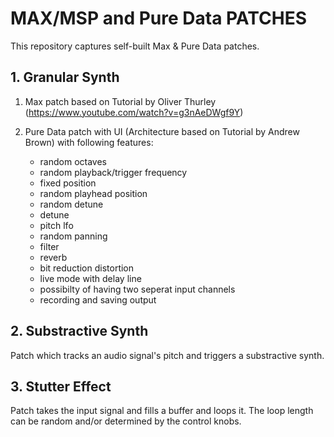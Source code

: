 # MAX/MSP and Pure Data PATCHES

This repository captures self-built Max & Pure Data patches. 

## 1. Granular Synth

1. Max patch based on Tutorial by Oliver Thurley (https://www.youtube.com/watch?v=g3nAeDWgf9Y)

2. Pure Data patch with UI (Architecture based on Tutorial by Andrew Brown) with following features:
   - random octaves
   - random playback/trigger frequency
   - fixed position
   - random playhead position
   - random detune
   - detune
   - pitch lfo  
   - random panning
   - filter
   - reverb
   - bit reduction distortion
   - live mode with delay line
   - possibilty of having two seperat input channels
   - recording and saving output

## 2. Substractive Synth

Patch which tracks an audio signal's pitch and triggers a substractive synth.  

## 3. Stutter Effect

Patch takes the input signal and fills a buffer and loops it. The loop length can be random and/or determined by the control knobs. 

